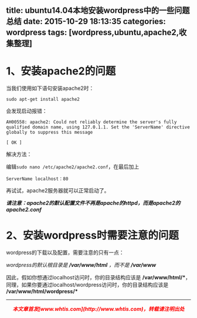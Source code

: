 title: ubuntu14.04本地安装wordpress中的一些问题总结
date: 2015-10-29 18:13:35
categories: wordpress
tags: [wordpress,ubuntu,apache2,收集整理]
---
1、安装apache2的问题
===
当我们使用如下语句安装apache2时：

```
sudo apt-get install apache2
```

会发现启动报错：

```
AH00558: apache2: Could not reliably determine the server's fully qualified domain name, using 127.0.1.1. Set the 'ServerName' directive globally to suppress this message
                                                                         [ OK ]
```

解决方法：

编辑`sudo nano /etc/apache2/apache2.conf`，在最后加上

```
ServerName localhost：80
```

再试试，apache2服务器就可以正常启动了。

_**请注意：apache2的默认配置文件不再是apache的httpd，而是apache2的apache2.conf**_

2、安装wordpress时需要注意的问题
===
wordpress的下载以及配置，需要注意的只有一点：

_wordpress的默认根目录是 **/var/www/html** ，而不是 **/var/www**_

因此，假如你想通过localhost访问时，你的目录结构应该是 **/var/www/html/\***，同理，如果你要通过localhost/wordpress访问时，你的目录结构应该是 **/var/www/html/wordpress/\***



---
<div align="center" style="color:red;width=80px;height:90px;" onmouseout="this.style.border='1px solid blue'" onmouseover="this.style.border='none'">
<p style="font-weight:bold;font-style:italic;">本文章首发[www.whtis.com](http://www.whtis.com)，转载请注明出处</p>
</div>
